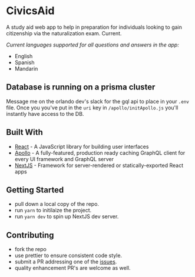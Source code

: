 # CivicsAid

A study aid web app to help in preparation for individuals looking to gain citizenship via the naturalization exam.
Current.

_Current languages supported for all questions and answers in the app:_
* English
* Spanish
* Mandarin

## Database is running on a prisma cluster

Message me on the orlando dev's slack for the gql api to place in your `.env` file.
Once you you've put in the `uri` key in `/apollo/initApollo.js` you'll instantly have access to the DB.

## Built With

* [React](https://github.com/facebook/react) - A JavaScript library for building user interfaces
* [Apollo](https://github.com/apollographql) - A fully-featured, production ready caching GraphQL client for every UI framework and GraphQL server
* [NextJS](https://github.com/zeit/next.js/) - Framework for server-rendered or statically-exported React apps

## Getting Started

* pull down a local copy of the repo.
* run `yarn` to initilaize the project.
* run `yarn dev` to spin up NextJS dev server.

## Contributing

* fork the repo
* use prettier to ensure consistent code style.
* submit a PR addressing one of the [issues](https://github.com/MrBoutte101/civicsaid-graphql/issues).
* quality enhancement PR's are welcome as well.

